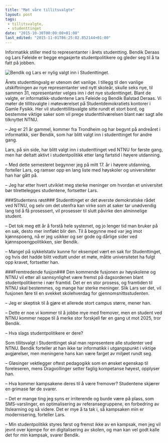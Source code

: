 ```yaml
---
title: "Møt våre tillitsvalgte"
layout: post
tags: 
 - tillitsvalgte,
 - studenttinget
date: "2015-10-30T00:00:00+01:00"
last_edited: "2015-11-01T06:25:02.852144+01:00"
---
```

Informatikk stiller med to representanter i årets studentting. Bendik Deraas og Lars Føleide er begge engasjerte studentpolitikere og gleder seg til å ta fatt på jobben.


![Bendik og Lars er nylig valgt inn i Studenttinget.](https://online.ntnu.no/media/images/responsive/ff871c0c-d663-4ab0-8d8a-e5a9a0b89171.jpeg)

Årets studenttingvalg er utenom det vanlige. I tillegg til den vanlige utskiftningen av nye representanter ved nytt skoleår, skulle seks nye, til sammen 31, representanter velges inn i det nye studenttinget. Blant de valgte, er informatikk-studentene Lars Føleide og Bendik Balstad Deraas. Vi møter de tillitsvalgte i møteværelset på Studentdemokratiets kontorer i Gamle Fysikk. Her vil studenttillitsvalgte sitte rundt et stort bord, og bestemme viktige saker som vil prege studenttilværelsen blant nær sagt alle tilknyttet NTNU. 

– Jeg er 21 år gammel, kommer fra Trondheim og har begynt på andreåret i informatikk, sier Bendik, som har blitt valgt inn i studenttinget for andre gang. 

Lars, på sin side, har blitt valgt inn i studenttinget ved NTNU for første gang, men har deltatt aktivt i studentpolitikk etter lang fartstid i høyere utdanning. 

– Med dette semesteret begynner jeg på mitt 17. år i høyere utdanning, forteller Lars, og ramser opp en lang liste med høyskoler og universiteter han har gått på. 

– Jeg har etter hvert utviklet meg sterke meninger om hvordan et universitet bør tilrettelegges studentene, fortsetter Lars. 

###Studentens røst###
Studenttinget er det øverste demokratiske rådet ved NTNU, og selv om det utenfra kan virke som at saker tar unødvendig lang tid å få prosessert, vil prosesser til slutt påvirke den alminnelige student. 

– Det tok meg ett år å forstå hele systemet, og jo lenger tid man bruker på en sak, desto mer innfløkt blir den. Til å begynne med var jeg imot kjønnspoeng, nå er jeg usikker og ser gode og dårlige sider ved kjønnspoengpolitikken, sier Bendik. 

– Mangel på sykkelstativ kunne for eksempel vært en sak for Studenttinget, og hvis det hadde blitt vedtatt under et møte, måtte universitetet ha fulgt opp kravet, fortsetter han. 

###Fremtredende fusjon###
Den kommende fusjonen av høyskolene og NTNU vil etter all sannsynlighet være fremst på dagsordenen blant studentpolitikerne i nær framtid. Det er en stor prosess, og framtiden til NTNU skal bestemmes, og mange har sterke meninger. Slik Lars ser det, vil fusjonen føre til en svekket skolehverdag for gjennomsnittsstudenten.

– Jeg er skeptisk til å gjøre et allerede stort campus større, mener han. 

– Dette er noe vi kommer til å jobbe mye med fremover, men en student ved NTNU kommer neppe til å merke stor forskjell før en gang ut mot 2025, tror Bendik. 

– Hva slags studentpolitikere er dere? 

Som tillitsvalgt i Studenttinget skal man representere alle studenter ved NTNU. Bendik forteller at han ikke tar informatikk i utgangspunkt i viktige avgjørelser, men meningene hans kan være farget av miljøet rundt seg. 

– Gløsinger vektlegger oftest pedagogikk som en ønsket egenskap til foreleseren, mens Dragvollinger setter faglig kompetanse høyest, opplyser han. 
 
– Hva kommer kampsakene deres til å være fremover?
Studentene skjærer en grimase før de svarer.

– Det er mange ting jeg syns er irriterende og burde være på plass, som SMS-varslinger, en optimalisering av referansegruppene, en forbedring av Itslearning og så videre. Det er mye å ta tak i, så kampsaken min er modernisering, forteller Lars.  

– Min studentpolitikk styres først og fremst ikke av en kampsak, men jeg vil jevnt over kjempe for en digitalisering av skolen, og man kan vel godt kalle det for min kampsak, svarer Bendik. 

